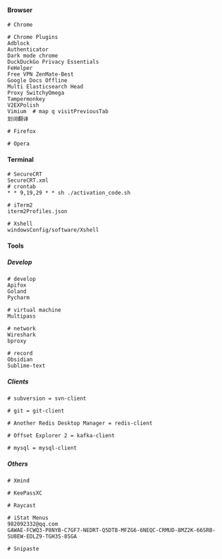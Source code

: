 #### Browser
```textile
# Chrome

# Chrome Plugins
Adblock
Authenticator
Dark mode chrome
DuckDuckGo Privacy Essentials
FeHelper
Free VPN ZenMate-Best
Google Docs Offline
Multi Elasticsearch Head
Proxy SwitchyOmega
Tampermonkey
V2EXPolish
Vimium  # map q visitPreviousTab
划词翻译

# Firefox

# Opera

```

#### Terminal
```textile
# SecureCRT
SecureCRT.xml
# crontab
* * 9,19,29 * * sh ./activation_code.sh

# iTerm2
iterm2Profiles.json

# Xshell
windowsConfig/software/Xshell

```

#### Tools
##### Develop
```textile
# develop
Apifox
Goland
Pycharm

# virtual machine
Multipass

# network
Wireshark
bproxy

# record
Obsidian
Sublime-text

```

##### Clients
```textile
# subversion = svn-client

# git = git-client

# Another Redis Desktop Manager = redis-client 

# Offset Explorer 2 = kafka-client

# mysql = mysql-client

```

##### Others
```textile
# Xmind

# KeePassXC

# Raycast

# iStat Menus
982092332@qq.com 
GAWAE-FCWQ3-P8NYB-C7GF7-NEDRT-Q5DTB-MFZG6-6NEQC-CRMUD-8MZ2K-66SRB-SU8EW-EDLZ9-TGH3S-8SGA 

# Snipaste

```
